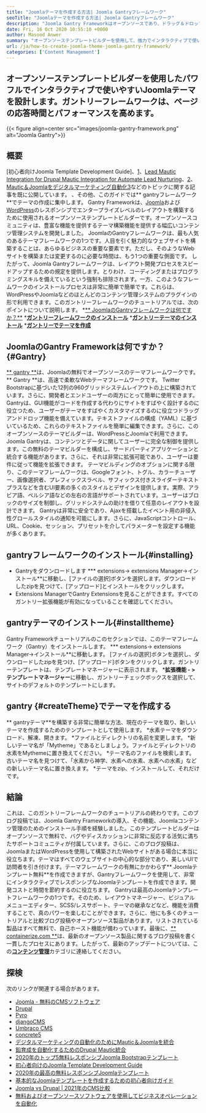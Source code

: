 ```yaml
---
title: "Joomlaテーマを作成する方法| Joomla Gantryフレームワーク" 
seoTitle: "Joomlaテーマを作成する方法| Joomla Gantryフレームワーク" 
description: "Joomla Gantry Frameworkはオープンソースであり、ドラッグ＆ドロップ機能を備えたGUIを提供し、ユーザーが動的で応答性の高いJoomla CMSテンプレートをすばやく構築できるようにします。" 
date: Fri, 16 Oct 2020 10:55:10 +0000
author: Masood Anwer
summary: "オープンソーステンプレートビルダーを使用して、強力でインタラクティブで使いやすいJoomlaテーマを設計します。ガントリーフレームワークは、ページの応答時間とパフォーマンスを高めます。" 
url: /ja/how-to-create-joomla-theme-joomla-gantry-framework/
categories: ['Content Management']
---
```


## オープンソーステンプレートビルダーを使用したパワフルでインタラクティブで使いやすいJoomlaテーマを設計します。ガントリーフレームワークは、ページの応答時間とパフォーマンスを高めます。

{{< figure align=center src="images/joomla-gantry-framework.png" alt="Joomla Gantry">}}


## **概要**
[初心者向けJoomla Template Development Guide]、[1]、[Lead Mautic Integration for Drupal Mautic Integration for Automate Lead Nurturing][2]、[2]、[Mautic＆Joomlaをデジタルマーケティング自動化][3][3]などのトピックに関する記事を既に公開しています。 、その他、このガイドでは** gantryフレームワーク**でテーマの作成に集中します。 Gantry Frameworkは、[Joomla][4]および[WordPress][5]のレスポンシブでエンタープライズレベルのレイアウトを構築するために使用されるオープンソーステンプレートビルダーです。オープンソースコミュニティは、豊富な機能を提供するテーマ構築機能を提供する幅広いコンテンツ管理システムを開発しました。 JoomlaのGantryフレームワークは、最も人気のあるテーマフレームワークの1つです。人目を引く魅力的なウェブサイトを構築することは、あらゆるビジネスの重要な要素です。ただし、そのようなWebサイトを構築または変更するのに必要な時間は、もう1つの重要な側面です。
したがって、Joomla Gantryフレームワークは、レイアウト開発プロセスをスピードアップするための規定を提供します。とりわけ、コーディングまたはプログラミングスキルを備えているという強制も排除されます。一方、このようなフレームワークのインストールプロセスは非常に簡単で簡単です。これらは、WordPressやJoomlaなどのほとんどのコンテンツ管理システムのプラグインの形で利用できます。このガントリーフレームワークのチュートリアルでは、次のポイントについて説明します。
  *[** JoomlaのGantryフレームワークは何ですか？**][6]
  *[**ガントリーフレームワークのインストール**][7]
  *[**ガントリーテーマのインストール**][8]
  *[**ガントリーでテーマを作成**][9]

## JoomlaのGantry Frameworkは何ですか？ {#Gantry}
[** gantry **][10]は、Joomlaの無料でオープンソースのテーマフレームワークです。 ** Gantry **は、高速で柔軟なWebテーマフレームワークです。 Twitter Bootstrapに基づいた12列の960グリッドシステムレイアウトの上に構築されています。さらに、開発者とエンドユーザーの両方にとって簡単に使用できます。 Gantryは、GUI機能がコードを作成する代わりにサイトをすばやく設計するのに役立つため、ユーザーがテーマをすばやくカスタマイズするのに役立つドラッグアンドドロップ機能を備えています。テキストファイルの構成（YAML）に基づいているため、これらのテキストファイルを簡単に編集できます。さらに、このオープンソースのテーマビルダーは、WordPressとJoomlaで利用できます。 Joomla Gantryは、コンテンツとデータに関してユーザーに完全な制御を提供します。この無料のテーマビルダーを構成し、サードパーティアプリケーションと統合する機能があります。さらに、それは非常に拡張可能であり、ユーザーは要件に従って機能を拡張できます。
テーマビルディングのオプションに関する限り、このテーマフレームワークは、Googleフォント、トグル、カラーチューザー、画像選択者、プレフィックスラベル、サフィックス付きスライダーテキストプラスなどを含むUI要素の多くのスタイルとデザインを提供します。実際、アラビア語、ペルシア語などの左右の言語がサポートされています。ユーザーはブロックのサイズを制御し、グリッドシステムの助けを借りて任意のレイアウトを設計できます。 Gantryは非常に安全であり、Ajaxを搭載したイベント用の非侵入性グロールスタイルの通知を可能にします。さらに、JavaScriptコントロール、URL、Cookie、セッション、プリセットを介してパラメーターを設定する機能が多くあります。

## gantryフレームワークのインストール{#installing}
  * Gantryをダウンロードします
  *** extensions-> extensions Manager->インストール**に移動し、[ファイルの選択]ボタンを選択します。ダウンロードしたzipを見つけて、[アップロード]とインストールをクリックします。
  * Extensions ManagerでGantry Extensionsを見ることができます。すべてのガントリー拡張機能が有効になっていることを確認してください。

## gantryテーマのインストール{#installtheme}
Gantry Frameworkチュートリアルのこのセクションでは、このテーマフレームワーク（Gantry）をインストールします。
  *** extensions-> extensions Manager->インストール**に移動します。 [ファイルの選択]ボタンを選択し、ダウンロードしたzipを見つけ、[アップロード]ボタンをクリックします。ガントリーテンプレートは、テンプレートマネージャーに表示されます。
  ***拡張機能 - >テンプレートマネージャー**に移動し、ガントリーチェックボックスを選択して、サイトのデフォルトのテンプレートにします。

## gantry {#createTheme}でテーマを作成する
** gantryテーマ**を構築する非常に簡単な方法、現在のテーマを取り、新しいテーマを作成するためのテンプレートとして使用します。
  *水素テーマをダウンロード、解凍、開きます。
  *ファイルとディレクトリの名前を変更します。
  *新しいテーマ名が「Mytheme」であるとしましょう。ファイルとディレクトリの水素をMythemeに置き換えてください。
  *テーマ名のファイルを検索します。古いテーマ名を見つけて、「水素から神学、水素への水素、水素への水素」などの新しいテーマ名に置き換えます。
  *テーマをzip、インストールして、それだけです。

## 結論
これは、このガントリーフレームワークのチュートリアルの終わりです。このブログ投稿では、Joomla Gantry Frameworkの導入、その機能、Joomlaコンテンツ管理のためのインストール手順を経験しました。このテンプレートビルダーはオープンソースで無料で、バグやディスカッションに非常に反応する活気に満ちたサポートコミュニティが付属しています。さらに、このブログ投稿は、JoomlaまたはWordPressを使用して構築されたWebサイトがある場合に本当に役立ちます。テーマはすべてのウェブサイトの中心的な部分であり、美しいUIで訪問者を引き付けます。テーマフレームワークの有無にかかわらず** Joomlaテンプレート無料**を作成できますが、Gantryフレームワークを使用して、非常にインタラクティブでレスポンシブなJoomlaテンプレートを作成できます。開発コストと時間を節約するのに役立ちます。
Gantryは最高のJoomlaテンプレートフレームワークの1つです。そのため、レイアウトマネージャー、ビジュアルメニューエディター、SCSS/レスサポート、テーマの継承などなど、機能を消費することで、真のパワーを楽しむことができます。さらに、他にも多くのチュートリアルと比較ブログ投稿やオープンソース製品があります。リストされている製品はすべて無料で、自己ホースト機能が備わっています。最後に、[** containerize.com **][11]は、最新のオープンソース製品に関するブログ投稿を書く一貫したプロセスにあります。したがって、最新のアップデートについては、この[**コンテンツ管理**][12]カテゴリに連絡してください。

## 探検
次のリンクが関連する場合があります。
  * [Joomla  - 無料のCMSソフトウェア][13]
  * [Drupal][14]
  * [Pyro][15]
  * [djangoCMS][16]
  * [Umbraco CMS][17]
  * [concrete5][18]
  * [デジタルマーケティングの自動化のためにMautic＆Joomlaを統合][3]
  * [鉛育成を自動化するためのDrupal Mautic統合][2]
  * [2020年のトップ5無料レスポンシブJoomla Bootstrapテンプレート][19]
  * [初心者向けのJoomla Template Development Guide][1]
  * [2020年の最高の無料レスポンシブJoomlaテンプレート][19]
  * [基本的なJoomlaテンプレートを作成するための初心者向けガイド][20]
  * [Joomla vs Drupal | 2021年のCMS比較][21]
  * [無料およびオープンソースソフトウェアを使用してビジネスオペレーションを自動化][22]

  
[1]: https://blog.containerize.com/content-management/responsive-joomla-templates-tutorial/
[2]: https://blog.containerize.com/content-management/drupal-tutorial-automate-lead-growth-with-drupal-mautic/
[3]: https://blog.containerize.com/content-management/integrate-mautic-with-joomla-for-marketing-automation/
[4]: https://products.containerize.com/content-management/joomla/
[5]: https://products.containerize.com/blogging/wordpress/
[6]: #gantry
[7]: #Installing
[8]: #installtheme
[9]: #createtheme
[10]: http://gantry.org/
[11]: https://containerize.com
[12]: https://blog.containerize.com/category/content-management/
[13]: https://products.containerize.com/content-management/joomla
[14]: https://products.containerize.com/content-management/drupal
[15]: https://products.containerize.com/content-management/pyro
[16]: https://products.containerize.com/content-management/django
[17]: https://products.containerize.com/content-management/umbraco
[18]: https://products.containerize.com/content-management/concrete5
[19]: https://blog.containerize.com/content-management/top-5-best-free-responsive-joomla-templates-of-2020/
[20]: https://blog.containerize.com/content-management/beginners-guide-to-create-a-basic-joomla-template/
[21]: https://blog.containerize.com/content-management/joomla-vs-drupal-cms-comparison-in-2021/
[22]: https://blog.containerize.com/blogging/automate-business-operations-using-open-source-software/
